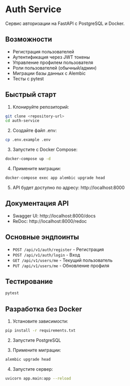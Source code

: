 # Auth Service

Сервис авторизации на FastAPI с PostgreSQL и Docker.

## Возможности

- Регистрация пользователей
- Аутентификация через JWT токены
- Управление профилем пользователя
- Роли пользователей (обычный/админ)
- Миграции базы данных с Alembic
- Тесты с pytest

## Быстрый старт

1. Клонируйте репозиторий:
```bash
git clone <repository-url>
cd auth-service
```

2. Создайте файл .env:
```bash
cp .env.example .env
```

3. Запустите с Docker Compose:
```bash
docker-compose up -d
```

4. Примените миграции:
```bash
docker-compose exec app alembic upgrade head
```

5. API будет доступно по адресу: http://localhost:8000

## Документация API

- Swagger UI: http://localhost:8000/docs
- ReDoc: http://localhost:8000/redoc

## Основные эндпоинты

- `POST /api/v1/auth/register` - Регистрация
- `POST /api/v1/auth/login` - Вход
- `GET /api/v1/users/me` - Текущий пользователь
- `PUT /api/v1/users/me` - Обновление профиля

## Тестирование

```bash
pytest
```

## Разработка без Docker

1. Установите зависимости:
```bash
pip install -r requirements.txt
```

2. Запустите PostgreSQL

3. Примените миграции:
```bash
alembic upgrade head
```

4. Запустите сервер:
```bash
uvicorn app.main:app --reload
```
